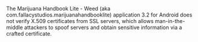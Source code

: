 The Marijuana Handbook Lite - Weed (aka com.fallacystudios.marijuanahandbooklite) application 3.2 for Android does not verify X.509 certificates from SSL servers, which allows man-in-the-middle attackers to spoof servers and obtain sensitive information via a crafted certificate.